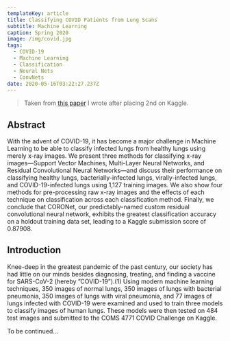 ```yaml
---
templateKey: article
title: Classifying COVID Patients from Lung Scans
subtitle: Machine Learning
caption: Spring 2020
image: /img/covid.jpg
tags:
  - COVID-19
  - Machine Learning
  - Classification
  - Neural Nets
  - ConvNets
date: 2020-05-16T03:22:27.237Z
---
```

<script type="text/javascript"
        src="https://cdnjs.cloudflare.com/ajax/libs/mathjax/2.7.0/MathJax.js?config=TeX-AMS_CHTML"></script>

> Taken from [this paper](https://github.com/anthonykrivonos/COVisualize-19/blob/master/paper.pdf) I wrote after placing 2nd on Kaggle.

## Abstract

With the advent of COVID-19, it has become a major challenge in Machine Learning to be able
to classify infected lungs from healthy lungs using merely x-ray images. We present three methods for classifying x-ray images—Support Vector Machines, Multi-Layer Neural Networks, and Residual Convolutional Neural Networks—and discuss their performance on classifying healthy lungs, bacterially-infected lungs, virally-infected lungs, and COVID-19-infected lungs using 1,127 training images. We also show four methods for pre-processing raw x-ray images and the effects of each technique on classification across each classification method. Finally, we conclude that CORONet, our predictably-named custom residual convolutional neural network, exhibits the greatest classification accuracy on a holdout training data set, leading to a Kaggle submission score of 0.87908.

## Introduction

Knee-deep in the greatest pandemic of the past century, our society has had little on our minds besides diagnosing, treating, and finding a vaccine for SARS-CoV-2
(hereby ”COVID-19”).(1) Using modern machine learning techniques, 350 images of normal lungs, 350 images of lungs with bacterial pneumonia, 350 images of lungs with viral pneumonia, and 77 images of lungs infected with COVID-19 were examined and used to train three models to classify images of human lungs. These models were then tested on 484 test images and submitted to the COMS 4771 COVID Challenge on Kaggle.

To be continued...
